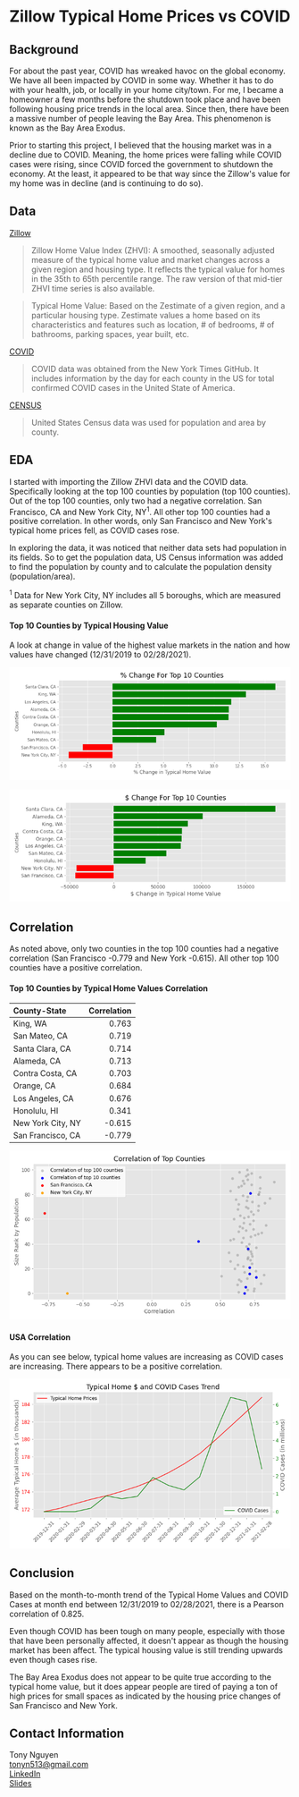 # Zillow Typical Home Prices vs COVID

## Background

For about the past year, COVID has wreaked havoc on the global economy. We have all been impacted by COVID in some way. Whether it has to do with your health, job, or locally in your home city/town. For me, I became a homeowner a few months before the shutdown took place and have been following housing price trends in the local area. Since then, there have been a massive number of people leaving the Bay Area. This phenomenon is known as the Bay Area Exodus.

Prior to starting this project, I believed that the housing market was in a decline due to COVID. Meaning, the home prices were falling while COVID cases were rising, since COVID forced the government to shutdown the economy. At the least, it appeared to be that way since the Zillow's value for my home was in decline (and is continuing to do so).

## Data

[Zillow](https://www.zillow.com/research/data/)

> Zillow Home Value Index (ZHVI): A smoothed, seasonally adjusted measure of the typical home value and market changes across a given region and housing type. It reflects the typical value for homes in the 35th to 65th percentile range. The raw version of that mid-tier ZHVI time series is also available.

> Typical Home Value: Based on the Zestimate of a given region, and a particular housing type. Zestimate values a home based on its characteristics and features such as location, # of bedrooms, # of bathrooms, parking spaces, year built, etc.

[COVID](https://github.com/nytimes/covid-19-data)

> COVID data was obtained from the New York Times GitHub. It includes information by the day for each county in the US for total confirmed COVID cases in the United State of America.


[CENSUS](https://www2.census.gov/programs-surveys/popest/datasets/2010-2019/counties/)

> United States Census data was used for population and area by county.

## EDA

I started with importing the Zillow ZHVI data and the COVID data. Specifically looking at the top 100 counties by population (top 100 counties). Out of the top 100 counties, only two had a negative correlation. San Francisco, CA and New York City, NY<sup>1</sup>. All other top 100 counties had a positive correlation. In other words, only San Francisco and New York's typical home prices fell, as COVID cases rose.

In exploring the data, it was noticed that neither data sets had population in its fields. So to get the population data, US Census information was added to find the population by county and to calculate the population density (population/area).

<sup>1</sup> Data for New York City, NY includes all 5 boroughs, which are measured as separate counties on Zillow.

#### Top 10 Counties by Typical Housing Value

A look at change in value of the highest value markets in the nation and how values have changed (12/31/2019 to 02/28/2021).

![top percent](capstone1/images/top10percentchange.png)

![dollar change](capstone1/images/top10dollarchange.png)

## Correlation

As noted above, only two counties in the top 100 counties had a negative correlation (San Francisco -0.779 and New York -0.615). All other top 100 counties have a positive correlation.

#### Top 10 Counties by Typical Home Values Correlation

| County-State      |   Correlation |
|:------------------|--------------:|
| King, WA          |         0.763 |
| San Mateo, CA     |         0.719 |
| Santa Clara, CA   |         0.714 |
| Alameda, CA       |         0.713 |
| Contra Costa, CA  |         0.703 |
| Orange, CA        |         0.684 |
| Los Angeles, CA   |         0.676 |
| Honolulu, HI      |         0.341 |
| New York City, NY |        -0.615 |
| San Francisco, CA |        -0.779 |


![correlation of top 100](capstone1/images/corr_top_100.png)

#### USA Correlation

As you can see below, typical home values are increasing as COVID cases are increasing. There appears to be a positive correlation.

![home prices and cases trend](capstone1/images/homeprices_and_cases_trend.png)

## Conclusion

Based on the month-to-month trend of the Typical Home Values and COVID Cases at month end between 12/31/2019 to 02/28/2021, there is a Pearson correlation of 0.825.

Even though COVID has been tough on many people, especially with those that have been personally affected, it doesn't appear as though the housing market has been affect. The typical housing value is still trending upwards even though cases rise.

The Bay Area Exodus does not appear to be quite true according to the typical home value, but it does appear people are tired of paying a ton of high prices for small spaces as indicated by the housing price changes of San Francisco and New York.

## Contact Information

Tony Nguyen\
tonyn513@gmail.com\
[LinkedIn](https://www.linkedin.com/in/tonymnguyen/)\
[Slides](https://docs.google.com/presentation/d/1EKAV-aX0lCX7fLuzYX91MKru1Ff5zKjTeLzBYiuHimM/edit#slide=id.gcd088b8d3b_0_125)